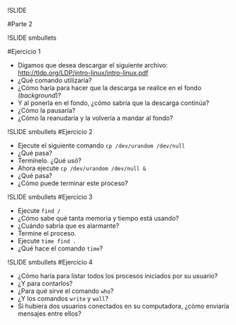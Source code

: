 !SLIDE

#Parte 2

!SLIDE smbullets

#Ejercicio 1

* Digamos que desea descargar el siguiente archivo:
  <http://tldp.org/LDP/intro-linux/intro-linux.pdf>
* ¿Qué comando utilizaría?
* ¿Cómo haría para hacer que la descarga se realice 
  en el fondo (_background_)?
* Y al ponerla en el fondo, ¿cómo sabría que la descarga continúa?
* ¿Cómo la pausaría?
* ¿Cómo la reanudaría y la volvería a mandar al fondo?

!SLIDE smbullets
#Ejercicio 2

* Ejecute el siguiente comando `cp /dev/urandom /dev/null`
* ¿Qué pasa?
* Termínelo. ¿Qué usó?
* Ahora ejecute `cp /dev/urandom /dev/null &`
* ¿Qué pasa?
* ¿Cómo puede terminar este proceso?


!SLIDE smbullets
#Ejercicio 3

* Ejecute `find /`
* ¿Cómo sabe qué tanta memoria y tiempo está usando?
* ¿Cuándo sabría que es alarmante?
* Termine el proceso.
* Ejecute `time find .`
* ¿Qué hace el comando `time`?

!SLIDE smbullets
#Ejercicio 4

* ¿Cómo haría para listar todos los procesos iniciados por su usuario?
* ¿Y para contarlos?
* ¿Para qué sirve el comando `who`?
* ¿Y los comandos `write` y `wall`?
* Si hubiera dos usuarios conectados en su computadora, ¿cómo enviaría mensajes entre ellos?

